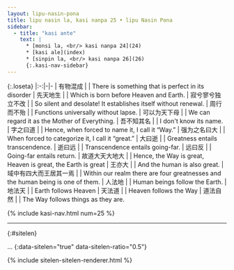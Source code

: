 ```yaml
---
layout: lipu-nasin-pona
title: lipu nasin la, kasi nanpa 25 • lipu Nasin Pona
sidebar:
  - title: "kasi ante"
    text: |
      * [monsi la, <br/> kasi nanpa 24](24)
      * [kasi ale](index)
      * [sinpin la, <br/> kasi nanpa 26](26)
      {:.kasi-nav-sidebar}
---
```


{:.loseta}
|:-:|-|-
| 有物混成                     |  | There is something that is perfect in its disorder
| 先天地生                     |  | Which is born before Heaven and Earth.
| 寂兮寥兮<wbr/>独立不改       |  | So silent and desolate! It establishes itself without renewal.
| 周行而不殆                   |  | Functions universally without lapse.
| 可以为天下母                 |  | We can regard it as the Mother of Everything.
| 吾不知其名                   |  | I don't know its name.
| 字之曰道                     |  | Hence, when forced to name it, I call it “Way.”
| 强为之名曰大                 |  | When forced to categorize it, I call it “great.”
| 大曰逝                       |  | Greatness entails transcendence.
| 逝曰远                       |  | Transcendence entails going-far.
| 远曰反                       |  | Going-far entails return.
| 故道大<wbr/>天大<wbr/>地大   |  | Hence, the Way is great, Heaven is great, the Earth is great
| 王亦大                       |  | And the human is also great.
| 域中有四大<wbr/>而王居其一焉 |  | Within our realm there are four greatnesses and the human being is one of them.
| 人法地                       |  | Human beings follow the Earth.
| 地法天                       |  | Earth follows Heaven
| 天法道                       |  | Heaven follows the Way
| 道法自然                     |  | The Way follows things as they are.

{% include kasi-nav.html num=25 %}

-------
{:#sitelen}

...
{:data-sitelen="true" data-sitelen-ratio="0.5"}

{% include sitelen-sitelen-renderer.html %}

